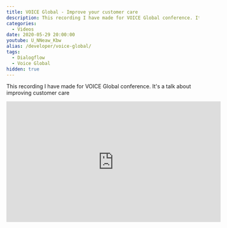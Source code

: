 ```yaml
---
title: VOICE Global - Improve your customer care
description: This recording I have made for VOICE Global conference. It's a talk about improving customer care
categories:
  - Videos
date: 2020-05-29 20:00:00
youtube: U_NNeaw_Kbw
alias: /developer/voice-global/
tags:
  - Dialogflow
  - Voice Global
hidden: true
---
```


This recording I have made for VOICE Global conference. It's a talk about improving customer care

<!--more-->

<iframe width="560" height="315" src="https://www.youtube.com/embed/U_NNeaw_Kbw" frameborder="0" allow="accelerometer; autoplay; encrypted-media; gyroscope; picture-in-picture" allowfullscreen></iframe>

